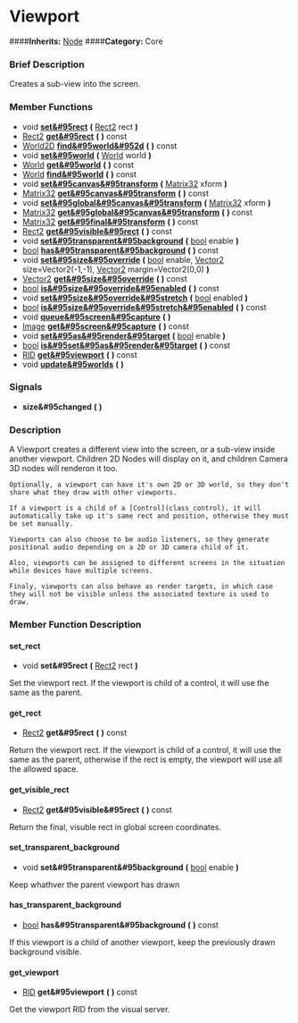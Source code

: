 #  Viewport  
####**Inherits:** [Node](class_node)
####**Category:** Core

###  Brief Description  
Creates a sub-view into the screen.

###  Member Functions 
  * void  **[set&#95rect](#set_rect)**  **(** [Rect2](class_rect2) rect  **)**
  * [Rect2](class_rect2)  **[get&#95rect](#get_rect)**  **(** **)** const
  * [World2D](class_world2d)  **[find&#95world&#952d](#find_world_2d)**  **(** **)** const
  * void  **[set&#95world](#set_world)**  **(** [World](class_world) world  **)**
  * [World](class_world)  **[get&#95world](#get_world)**  **(** **)** const
  * [World](class_world)  **[find&#95world](#find_world)**  **(** **)** const
  * void  **[set&#95canvas&#95transform](#set_canvas_transform)**  **(** [Matrix32](class_matrix32) xform  **)**
  * [Matrix32](class_matrix32)  **[get&#95canvas&#95transform](#get_canvas_transform)**  **(** **)** const
  * void  **[set&#95global&#95canvas&#95transform](#set_global_canvas_transform)**  **(** [Matrix32](class_matrix32) xform  **)**
  * [Matrix32](class_matrix32)  **[get&#95global&#95canvas&#95transform](#get_global_canvas_transform)**  **(** **)** const
  * [Matrix32](class_matrix32)  **[get&#95final&#95transform](#get_final_transform)**  **(** **)** const
  * [Rect2](class_rect2)  **[get&#95visible&#95rect](#get_visible_rect)**  **(** **)** const
  * void  **[set&#95transparent&#95background](#set_transparent_background)**  **(** [bool](class_bool) enable  **)**
  * [bool](class_bool)  **[has&#95transparent&#95background](#has_transparent_background)**  **(** **)** const
  * void  **[set&#95size&#95override](#set_size_override)**  **(** [bool](class_bool) enable, [Vector2](class_vector2) size=Vector2(-1,-1), [Vector2](class_vector2) margin=Vector2(0,0)  **)**
  * [Vector2](class_vector2)  **[get&#95size&#95override](#get_size_override)**  **(** **)** const
  * [bool](class_bool)  **[is&#95size&#95override&#95enabled](#is_size_override_enabled)**  **(** **)** const
  * void  **[set&#95size&#95override&#95stretch](#set_size_override_stretch)**  **(** [bool](class_bool) enabled  **)**
  * [bool](class_bool)  **[is&#95size&#95override&#95stretch&#95enabled](#is_size_override_stretch_enabled)**  **(** **)** const
  * void  **[queue&#95screen&#95capture](#queue_screen_capture)**  **(** **)**
  * [Image](class_image)  **[get&#95screen&#95capture](#get_screen_capture)**  **(** **)** const
  * void  **[set&#95as&#95render&#95target](#set_as_render_target)**  **(** [bool](class_bool) enable  **)**
  * [bool](class_bool)  **[is&#95set&#95as&#95render&#95target](#is_set_as_render_target)**  **(** **)** const
  * [RID](class_rid)  **[get&#95viewport](#get_viewport)**  **(** **)** const
  * void  **[update&#95worlds](#update_worlds)**  **(** **)**

###  Signals  
  *  **size&#95changed**  **(** **)**

###  Description  
A Viewport creates a different view into the screen, or a sub-view inside another viewport. Children 2D Nodes will display on it, and children Camera 3D nodes will renderon it too.

	Optionally, a viewport can have it's own 2D or 3D world, so they don't share what they draw with other viewports.

	If a viewport is a child of a [Control](class_control), it will automatically take up it's same rect and position, otherwise they must be set manually.

	Viewports can also choose to be audio listeners, so they generate positional audio depending on a 2D or 3D camera child of it.

	Also, viewports can be assigned to different screens in the situation while devices have multiple screens.

	Finaly, viewports can also behave as render targets, in which case they will not be visible unless the associated texture is used to draw.

###  Member Function Description  

#### <a name="set_rect">set_rect</a>
  * void  **set&#95rect**  **(** [Rect2](class_rect2) rect  **)**

Set the viewport rect. If the viewport is child of a control, it will use the same as the parent.

#### <a name="get_rect">get_rect</a>
  * [Rect2](class_rect2)  **get&#95rect**  **(** **)** const

Return the viewport rect. If the viewport is child of a control, it will use the same as the parent, otherwise if the rect is empty, the viewport will use all the allowed space.

#### <a name="get_visible_rect">get_visible_rect</a>
  * [Rect2](class_rect2)  **get&#95visible&#95rect**  **(** **)** const

Return the final, visuble rect in global screen coordinates.

#### <a name="set_transparent_background">set_transparent_background</a>
  * void  **set&#95transparent&#95background**  **(** [bool](class_bool) enable  **)**

Keep whathver the parent viewport has drawn

#### <a name="has_transparent_background">has_transparent_background</a>
  * [bool](class_bool)  **has&#95transparent&#95background**  **(** **)** const

If this viewport is a child of another viewport, keep the previously drawn background visible.

#### <a name="get_viewport">get_viewport</a>
  * [RID](class_rid)  **get&#95viewport**  **(** **)** const

Get the viewport RID from the visual server.
